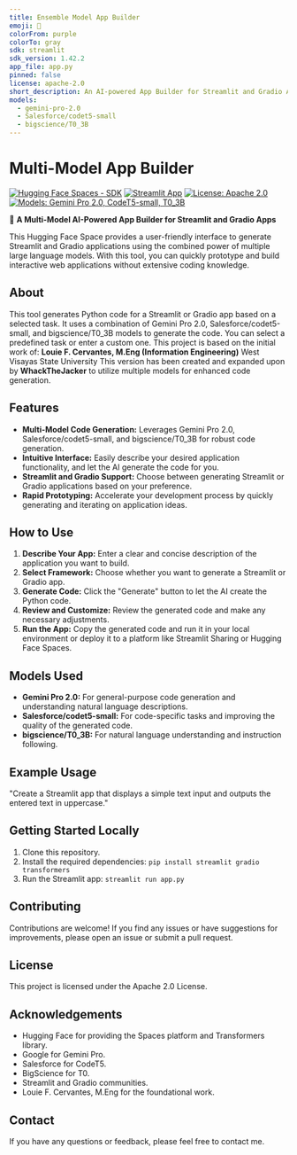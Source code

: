 ```yaml
---
title: Ensemble Model App Builder
emoji: 👀
colorFrom: purple
colorTo: gray
sdk: streamlit
sdk_version: 1.42.2
app_file: app.py
pinned: false
license: apache-2.0
short_description: An AI-powered App Builder for Streamlit and Gradio Apps
models:
  - gemini-pro-2.0
  - Salesforce/codet5-small
  - bigscience/T0_3B
---
```

# Multi-Model App Builder

[![Hugging Face Spaces - SDK](https://img.shields.io/badge/%F0%9F%A4%97%20Hugging%20Face-Spaces%20SDK-blue)](https://huggingface.co/spaces/whackthejacker/ensemble-model-app-builder)
[![Streamlit App](https://img.shields.io/badge/Streamlit-App-orange.svg)](https://streamlit.io/)
[![License: Apache 2.0](https://img.shields.io/badge/License-Apache%202.0-blue.svg)](https://opensource.org/licenses/Apache-2.0)
[![Models: Gemini Pro 2.0, CodeT5-small, T0_3B](https://img.shields.io/badge/Models-Gemini%20Pro%202.0%2C%20CodeT5--small%2C%20T0_3B-green)](https://huggingface.co/whackthejacker/ensemble-model-app-builder)

👀 **A Multi-Model AI-Powered App Builder for Streamlit and Gradio Apps**

This Hugging Face Space provides a user-friendly interface to generate Streamlit and Gradio applications using the combined power of multiple large language models. With this tool, you can quickly prototype and build interactive web applications without extensive coding knowledge.

## About

This tool generates Python code for a Streamlit or Gradio app based on a selected task. It uses a combination of Gemini Pro 2.0, Salesforce/codet5-small, and bigscience/T0_3B models to generate the code. You can select a predefined task or enter a custom one.
This project is based on the initial work of:
**Louie F. Cervantes, M.Eng (Information Engineering)**
West Visayas State University
This version has been created and expanded upon by **WhackTheJacker** to utilize multiple models for enhanced code generation.
## Features
* **Multi-Model Code Generation:** Leverages Gemini Pro 2.0, Salesforce/codet5-small, and bigscience/T0_3B for robust code generation.
* **Intuitive Interface:** Easily describe your desired application functionality, and let the AI generate the code for you.
* **Streamlit and Gradio Support:** Choose between generating Streamlit or Gradio applications based on your preference.
* **Rapid Prototyping:** Accelerate your development process by quickly generating and iterating on application ideas.

## How to Use

1.  **Describe Your App:** Enter a clear and concise description of the application you want to build.
2.  **Select Framework:** Choose whether you want to generate a Streamlit or Gradio app.
3.  **Generate Code:** Click the "Generate" button to let the AI create the Python code.
4.  **Review and Customize:** Review the generated code and make any necessary adjustments.
5.  **Run the App:** Copy the generated code and run it in your local environment or deploy it to a platform like Streamlit Sharing or Hugging Face Spaces.

## Models Used

* **Gemini Pro 2.0:** For general-purpose code generation and understanding natural language descriptions.
* **Salesforce/codet5-small:** For code-specific tasks and improving the quality of the generated code.
* **bigscience/T0_3B:** For natural language understanding and instruction following.
## Example Usage
"Create a Streamlit app that displays a simple text input and outputs the entered text in uppercase."
## Getting Started Locally
1.  Clone this repository.
2.  Install the required dependencies: `pip install streamlit gradio transformers`
3.  Run the Streamlit app: `streamlit run app.py`
## Contributing
Contributions are welcome! If you find any issues or have suggestions for improvements, please open an issue or submit a pull request.
## License
This project is licensed under the Apache 2.0 License.
## Acknowledgements
* Hugging Face for providing the Spaces platform and Transformers library.
* Google for Gemini Pro.
* Salesforce for CodeT5.
* BigScience for T0.
* Streamlit and Gradio communities.
* Louie F. Cervantes, M.Eng for the foundational work.
## Contact
If you have any questions or feedback, please feel free to contact me.